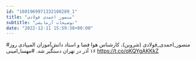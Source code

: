```yaml
---
id: "1601969971332108289_1"
title: "منصور احمدی فولادی"
subtitle: "توضیحات آزمایشی"
date: "2022-12-11 15:59:38+00:00"
---
```

#منصور_احمدی_فولادی  (شروین)، کارشناس هوا فضا و استاد دانش‌آموزان المیپادی روز ۱۶ آذر در تهران دستگیر شد.
#مهسا_امینی https://t.co/qKQYgAKKkZ
